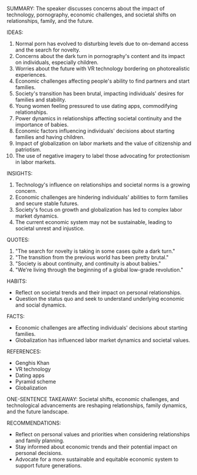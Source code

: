 SUMMARY:
The speaker discusses concerns about the impact of technology, pornography, economic challenges, and societal shifts on relationships, family, and the future.

IDEAS:
1. Normal porn has evolved to disturbing levels due to on-demand access and the search for novelty.
2. Concerns about the dark turn in pornography's content and its impact on individuals, especially children.
3. Worries about the future with VR technology bordering on photorealistic experiences.
4. Economic challenges affecting people's ability to find partners and start families.
5. Society's transition has been brutal, impacting individuals' desires for families and stability.
6. Young women feeling pressured to use dating apps, commodifying relationships.
7. Power dynamics in relationships affecting societal continuity and the importance of babies.
8. Economic factors influencing individuals' decisions about starting families and having children.
9. Impact of globalization on labor markets and the value of citizenship and patriotism.
10. The use of negative imagery to label those advocating for protectionism in labor markets.

INSIGHTS:
1. Technology's influence on relationships and societal norms is a growing concern.
2. Economic challenges are hindering individuals' abilities to form families and secure stable futures.
3. Society's focus on growth and globalization has led to complex labor market dynamics.
4. The current economic system may not be sustainable, leading to societal unrest and injustice.

QUOTES:
1. "The search for novelty is taking in some cases quite a dark turn."
2. "The transition from the previous world has been pretty brutal."
3. "Society is about continuity, and continuity is about babies."
4. "We're living through the beginning of a global low-grade revolution."

HABITS:
- Reflect on societal trends and their impact on personal relationships.
- Question the status quo and seek to understand underlying economic and social dynamics.

FACTS:
- Economic challenges are affecting individuals' decisions about starting families.
- Globalization has influenced labor market dynamics and societal values.

REFERENCES:
- Genghis Khan
- VR technology
- Dating apps
- Pyramid scheme
- Globalization

ONE-SENTENCE TAKEAWAY:
Societal shifts, economic challenges, and technological advancements are reshaping relationships, family dynamics, and the future landscape.

RECOMMENDATIONS:
- Reflect on personal values and priorities when considering relationships and family planning.
- Stay informed about economic trends and their potential impact on personal decisions.
- Advocate for a more sustainable and equitable economic system to support future generations.